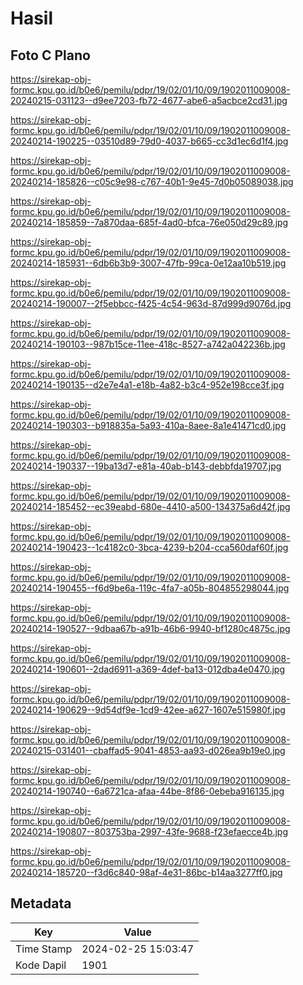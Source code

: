 # Hasil

## Foto C Plano

https://sirekap-obj-formc.kpu.go.id/b0e6/pemilu/pdpr/19/02/01/10/09/1902011009008-20240215-031123--d9ee7203-fb72-4677-abe6-a5acbce2cd31.jpg

https://sirekap-obj-formc.kpu.go.id/b0e6/pemilu/pdpr/19/02/01/10/09/1902011009008-20240214-190225--03510d89-79d0-4037-b665-cc3d1ec6d1f4.jpg

https://sirekap-obj-formc.kpu.go.id/b0e6/pemilu/pdpr/19/02/01/10/09/1902011009008-20240214-185826--c05c9e98-c767-40b1-9e45-7d0b05089038.jpg

https://sirekap-obj-formc.kpu.go.id/b0e6/pemilu/pdpr/19/02/01/10/09/1902011009008-20240214-185859--7a870daa-685f-4ad0-bfca-76e050d29c89.jpg

https://sirekap-obj-formc.kpu.go.id/b0e6/pemilu/pdpr/19/02/01/10/09/1902011009008-20240214-185931--6db6b3b9-3007-47fb-99ca-0e12aa10b519.jpg

https://sirekap-obj-formc.kpu.go.id/b0e6/pemilu/pdpr/19/02/01/10/09/1902011009008-20240214-190007--2f5ebbcc-f425-4c54-963d-87d999d9076d.jpg

https://sirekap-obj-formc.kpu.go.id/b0e6/pemilu/pdpr/19/02/01/10/09/1902011009008-20240214-190103--987b15ce-11ee-418c-8527-a742a042236b.jpg

https://sirekap-obj-formc.kpu.go.id/b0e6/pemilu/pdpr/19/02/01/10/09/1902011009008-20240214-190135--d2e7e4a1-e18b-4a82-b3c4-952e198cce3f.jpg

https://sirekap-obj-formc.kpu.go.id/b0e6/pemilu/pdpr/19/02/01/10/09/1902011009008-20240214-190303--b918835a-5a93-410a-8aee-8a1e41471cd0.jpg

https://sirekap-obj-formc.kpu.go.id/b0e6/pemilu/pdpr/19/02/01/10/09/1902011009008-20240214-190337--19ba13d7-e81a-40ab-b143-debbfda19707.jpg

https://sirekap-obj-formc.kpu.go.id/b0e6/pemilu/pdpr/19/02/01/10/09/1902011009008-20240214-185452--ec39eabd-680e-4410-a500-134375a6d42f.jpg

https://sirekap-obj-formc.kpu.go.id/b0e6/pemilu/pdpr/19/02/01/10/09/1902011009008-20240214-190423--1c4182c0-3bca-4239-b204-cca560daf60f.jpg

https://sirekap-obj-formc.kpu.go.id/b0e6/pemilu/pdpr/19/02/01/10/09/1902011009008-20240214-190455--f6d9be6a-119c-4fa7-a05b-804855298044.jpg

https://sirekap-obj-formc.kpu.go.id/b0e6/pemilu/pdpr/19/02/01/10/09/1902011009008-20240214-190527--9dbaa67b-a91b-46b6-9940-bf1280c4875c.jpg

https://sirekap-obj-formc.kpu.go.id/b0e6/pemilu/pdpr/19/02/01/10/09/1902011009008-20240214-190601--2dad6911-a369-4def-ba13-012dba4e0470.jpg

https://sirekap-obj-formc.kpu.go.id/b0e6/pemilu/pdpr/19/02/01/10/09/1902011009008-20240214-190629--9d54df9e-1cd9-42ee-a627-1607e515980f.jpg

https://sirekap-obj-formc.kpu.go.id/b0e6/pemilu/pdpr/19/02/01/10/09/1902011009008-20240215-031401--cbaffad5-9041-4853-aa93-d026ea9b19e0.jpg

https://sirekap-obj-formc.kpu.go.id/b0e6/pemilu/pdpr/19/02/01/10/09/1902011009008-20240214-190740--6a6721ca-afaa-44be-8f86-0ebeba916135.jpg

https://sirekap-obj-formc.kpu.go.id/b0e6/pemilu/pdpr/19/02/01/10/09/1902011009008-20240214-190807--803753ba-2997-43fe-9688-f23efaecce4b.jpg

https://sirekap-obj-formc.kpu.go.id/b0e6/pemilu/pdpr/19/02/01/10/09/1902011009008-20240214-185720--f3d6c840-98af-4e31-86bc-b14aa3277ff0.jpg


## Metadata

| Key        | Value               |
| ---------- | ------------------- |
| Time Stamp | 2024-02-25 15:03:47 |
| Kode Dapil | 1901                |



